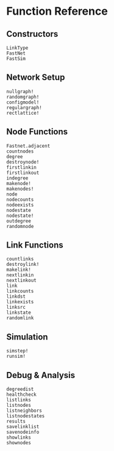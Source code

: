 # Function Reference

## Constructors  

```@docs
LinkType
FastNet
FastSim
```

## Network Setup

```@docs
nullgraph!
randomgraph!
configmodel!
regulargraph!
rectlattice!
```

## Node Functions

```@docs
Fastnet.adjacent
countnodes
degree
destroynode!
firstlinkin
firstlinkout
indegree
makenode!
makenodes!
node
nodecounts
nodeexists
nodestate
nodestate!
outdegree
randomnode
```

## Link Functions

```@docs
countlinks
destroylink!
makelink!
nextlinkin
nextlinkout
link
linkcounts
linkdst
linkexists
linksrc
linkstate
randomlink
```

## Simulation
```@docs
simstep!
runsim!
```

## Debug & Analysis
```@docs
degreedist
healthcheck
listlinks
listnodes
listneighbors
listnodestates
results
savelinklist
savenodeinfo
showlinks
shownodes
```


